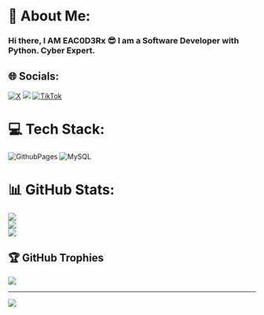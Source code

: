 # 💫 About Me:
### Hi there, I AM EAC0D3Rx 😎 I am a Software Developer with Python. Cyber Expert.

## 🌐 Socials:
[![X](https://img.shields.io/badge/X-black.svg?logo=X&logoColor=white)](https://x.com/zekayasaydiguy) <a href="https://t.me/Qea404"><img src="https://img.shields.io/badge/Telegram-Contact%20Telegram%20Profile-blue.svg?logo=telegram"></a> [![TikTok](https://img.shields.io/badge/TikTok-%23000000.svg?logo=TikTok&logoColor=white)](https://tiktok.com/@iameac0d3rx)
</p><p align="left"> 

# 💻 Tech Stack:
![GithubPages](https://img.shields.io/badge/github%20pages-121013?style=for-the-badge&logo=github&logoColor=white) ![MySQL](https://img.shields.io/badge/mysql-%2300000f.svg?style=for-the-badge&logo=mysql&logoColor=white)
# 📊 GitHub Stats:
![](https://github-readme-stats.vercel.app/api?username=iameac0d3rx&theme=radical&hide_border=false&include_all_commits=false&count_private=false)<br/>
![](https://github-readme-streak-stats.herokuapp.com/?user=iameac0d3rx&theme=radical&hide_border=false)<br/>
![](https://github-readme-stats.vercel.app/api/top-langs/?username=iameac0d3rx&theme=radical&hide_border=false&include_all_commits=false&count_private=false&layout=compact)

## 🏆 GitHub Trophies
![](https://github-profile-trophy.vercel.app/?username=iameac0d3rx&theme=radical&no-frame=false&no-bg=true&margin-w=4)

---
[![](https://visitcount.itsvg.in/api?id=iameac0d3rx&icon=2&color=4)](https://visitcount.itsvg.in)

<!-- Proudly created with GPRM ( https://gprm.itsvg.in ) -->
